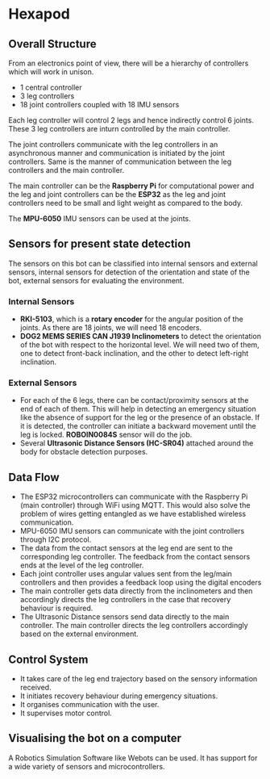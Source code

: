 # Hexapod
## Overall Structure
From an electronics point of view, there will be a hierarchy of controllers which will work in unison.
* 1 central controller
* 3 leg controllers
* 18 joint controllers coupled with 18 IMU sensors

Each leg controller will control 2 legs and hence indirectly control 6 joints. These 3 leg controllers are inturn controlled by the main controller.

The joint controllers communicate with the leg controllers in an asynchronous manner and communication is initiated by the joint controllers. Same is the manner of communication between the leg controllers and the main controller.

The main controller can be the **Raspberry Pi** for computational power and the leg and joint controllers can be the **ESP32** as the leg and joint controllers need to be small and light weight as compared to the body.

The **MPU-6050** IMU sensors can be used at the joints.
## Sensors for present state detection
The sensors on this bot can be classified into internal sensors and external sensors, internal sensors for detection of the orientation and state of the bot, external sensors for evaluating the environment.
### Internal Sensors
* **RKI-5103**, which is a **rotary encoder** for the angular position of the joints. As there are 18 joints, we will need 18 encoders.
* **DOG2 MEMS SERIES CAN J1939 Inclinometers** to detect the orientation of the bot with respect to the horizontal level. We will need two of them, one to detect front-back inclination, and the other to detect left-right inclination.
### External Sensors
* For each of the 6 legs, there can be contact/proximity sensors at the end of each of them. This will help in detecting an emergency situation like the absence of support for the leg or the presence of an obstacle. If it is detected, the controller can initiate a backward movement until the leg is locked. **ROBOIN0084S** sensor will do the job.
* Several **Ultrasonic Distance Sensors (HC-SR04)** attached around the body for obstacle detection purposes.
## Data Flow
* The ESP32 microcontrollers can communicate with the Raspberry Pi (main controller) through WiFi using MQTT. This would also solve the problem of wires getting entangled as we have established wireless communication.
* MPU-6050 IMU sensors can communicate with the joint controllers through I2C protocol.
* The data from the contact sensors at the leg end are sent to the corresponding leg controller. The feedback from the contact sensors ends at the level of the leg controller.
* Each joint controller uses angular values sent from the leg/main controllers and then provides a feedback loop using the digital encoders
* The main controller gets data directly from the inclinometers and then accordingly directs the leg controllers in the case that recovery behaviour is required.
* The Ultrasonic Distance sensors send data directly to the main controller. The main controller directs the leg controllers accordingly based on the external environment.
## Control System
* It takes care of the leg end trajectory based on the sensory information received.
* It initiates recovery behaviour during emergency situations.
* It organises communication with the user.
* It supervises motor control.
## Visualising the bot on a computer
A Robotics Simulation Software like Webots can be used. It has support for a wide variety of sensors and microcontrollers.

